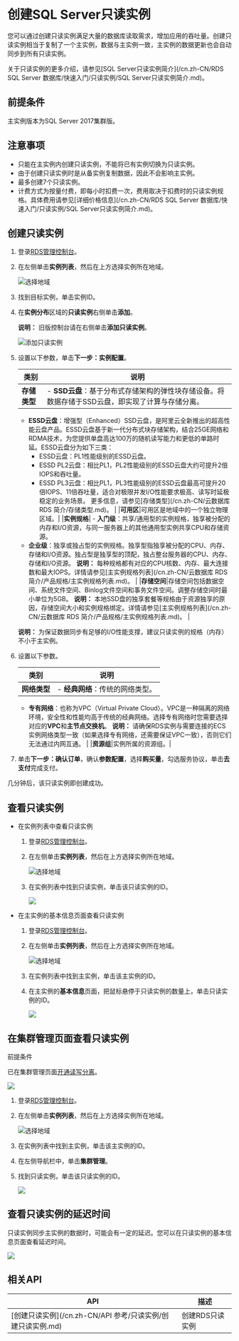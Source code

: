 # 创建SQL Server只读实例

您可以通过创建只读实例满足大量的数据库读取需求，增加应用的吞吐量。创建只读实例相当于复制了一个主实例，数据与主实例一致，主实例的数据更新也会自动同步到所有只读实例。

关于只读实例的更多介绍，请参见[SQL Server只读实例简介](/cn.zh-CN/RDS SQL Server 数据库/快速入门/只读实例/SQL Server只读实例简介.md)。

## 前提条件

主实例版本为SQL Server 2017集群版。

## 注意事项

-   只能在主实例内创建只读实例，不能将已有实例切换为只读实例。
-   由于创建只读实例时是从备实例复制数据，因此不会影响主实例。
-   最多创建7个只读实例。
-   计费方式为按量付费，即每小时扣费一次，费用取决于扣费时的只读实例规格。具体费用请参见[详细价格信息](/cn.zh-CN/RDS SQL Server 数据库/快速入门/只读实例/SQL Server只读实例简介.md)。

## 创建只读实例

1.  登录[RDS管理控制台](https://rds.console.aliyun.com/)。
2.  在左侧单击**实例列表**，然后在上方选择实例所在地域。

    ![选择地域](https://static-aliyun-doc.oss-accelerate.aliyuncs.com/assets/img/zh-CN/3074469951/p36543.png)

3.  找到目标实例，单击实例ID。
4.  在**实例分布**区域的**只读实例**右侧单击**添加**。

    **说明：** 旧版控制台请在右侧单击**添加只读实例**。

    ![添加只读实例](https://static-aliyun-doc.oss-accelerate.aliyuncs.com/assets/img/zh-CN/3576237061/p168763.png)

5.  设置以下参数，单击**下一步：实例配置**。

    |类别|说明|
    |--|--|
    |**存储类型**|    -   **SSD云盘**：基于分布式存储架构的弹性块存储设备。将数据存储于SSD云盘，即实现了计算与存储分离。
    -   **ESSD云盘**：增强型（Enhanced）SSD云盘，是阿里云全新推出的超高性能云盘产品。ESSD云盘基于新一代分布式块存储架构，结合25GE网络和RDMA技术，为您提供单盘高达100万的随机读写能力和更低的单路时延。ESSD云盘分为如下三类：
        -   ESSD云盘：PL1性能级别的ESSD云盘。
        -   ESSD PL2云盘：相比PL1，PL2性能级别的ESSD云盘大约可提升2倍IOPS和吞吐量。
        -   ESSD PL3云盘：相比PL1，PL3性能级别的ESSD云盘最高可提升20倍IOPS、11倍吞吐量，适合对极限并发I/O性能要求极高、读写时延极稳定的业务场景。
更多信息，请参见[存储类型](/cn.zh-CN/云数据库 RDS 简介/存储类型.md)。 |
    |**可用区**|可用区是地域中的一个独立物理区域。|
    |**实例规格**|    -   **入门级**：共享/通用型的实例规格，独享被分配的内存和I/O资源，与同一服务器上的其他通用型实例共享CPU和存储资源。
    -   **企业级**：独享或独占型的实例规格。独享型指独享被分配的CPU、内存、存储和I/O资源。独占型是独享型的顶配，独占整台服务器的CPU、内存、存储和I/O资源。
**说明：** 每种规格都有对应的CPU核数、内存、最大连接数和最大IOPS。详情请参见[主实例规格列表](/cn.zh-CN/云数据库 RDS 简介/产品规格/主实例规格列表.md)。 |
    |**存储空间**|存储空间包括数据空间、系统文件空间、Binlog文件空间和事务文件空间。调整存储空间时最小单位为5GB。 **说明：** 本地SSD盘的独享套餐等规格由于资源独享的原因，存储空间大小和实例规格绑定。详情请参见[主实例规格列表](/cn.zh-CN/云数据库 RDS 简介/产品规格/主实例规格列表.md)。 |

    **说明：** 为保证数据同步有足够的I/O性能支撑，建议只读实例的规格（内存）不小于主实例。

6.  设置以下参数。

    |类别|说明|
    |--|--|
    |**网络类型**|    -   **经典网络**：传统的网络类型。
    -   **专有网络**：也称为VPC（Virtual Private Cloud）。VPC是一种隔离的网络环境，安全性和性能均高于传统的经典网络。选择专有网络时您需要选择对应的**VPC**和**主节点交换机**。
**说明：** 请确保RDS实例与需要连接的ECS实例网络类型一致（如果选择专有网络，还需要保证VPC一致），否则它们无法通过内网互通。 |
    |**资源组**|实例所属的资源组。|

7.  单击**下一步：确认订单**，确认**参数配置**，选择**购买量**，勾选服务协议，单击**去支付**完成支付。

几分钟后，该只读实例即创建成功。

## 查看只读实例

-   在实例列表中查看只读实例
    1.  登录[RDS管理控制台](https://rds.console.aliyun.com/)。
    2.  在左侧单击**实例列表**，然后在上方选择实例所在地域。

        ![选择地域](https://static-aliyun-doc.oss-accelerate.aliyuncs.com/assets/img/zh-CN/3074469951/p36543.png)

    3.  在实例列表中找到只读实例，单击该只读实例的ID。

        ![](https://static-aliyun-doc.oss-accelerate.aliyuncs.com/assets/img/zh-CN/1116037061/p2617.png)

-   在主实例的基本信息页面查看只读实例
    1.  登录[RDS管理控制台](https://rds.console.aliyun.com/)。
    2.  在左侧单击**实例列表**，然后在上方选择实例所在地域。

        ![选择地域](https://static-aliyun-doc.oss-accelerate.aliyuncs.com/assets/img/zh-CN/3074469951/p36543.png)

    3.  在实例列表中找到主实例，单击该主实例的ID。
    4.  在主实例的**基本信息**页面，把鼠标悬停于只读实例的数量上，单击只读实例的ID。

        ![](https://static-aliyun-doc.oss-accelerate.aliyuncs.com/assets/img/zh-CN/1116037061/p9379.png)


## 在集群管理页面查看只读实例

前提条件

已在集群管理页面[开通读写分离]()。

![](https://static-aliyun-doc.oss-accelerate.aliyuncs.com/assets/img/zh-CN/9603729951/p32588.png)

1.  登录[RDS管理控制台](https://rds.console.aliyun.com/)。
2.  在左侧单击**实例列表**，然后在上方选择实例所在地域。

    ![选择地域](https://static-aliyun-doc.oss-accelerate.aliyuncs.com/assets/img/zh-CN/3074469951/p36543.png)

3.  在实例列表中找到主实例，单击该主实例的ID。
4.  在左侧导航栏中，单击**集群管理**。
5.  找到只读实例，单击该只读实例的ID。

    ![](https://static-aliyun-doc.oss-accelerate.aliyuncs.com/assets/img/zh-CN/8603729951/p32587.png)


## 查看只读实例的延迟时间

只读实例同步主实例的数据时，可能会有一定的延迟。您可以在只读实例的基本信息页面查看延迟时间。

![](https://static-aliyun-doc.oss-accelerate.aliyuncs.com/assets/img/zh-CN/3413729951/p2636.png)

## 相关API

|API|描述|
|---|--|
|[创建只读实例](/cn.zh-CN/API 参考/只读实例/创建只读实例.md)|创建RDS只读实例|

